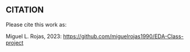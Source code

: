 CITATION
---
Please cite this work as:

Miguel L. Rojas, 2023: https://github.com/miguelrojas1990/EDA-Class-project
